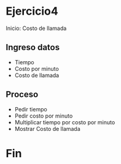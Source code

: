 # Ejercicio4

Inicio: Costo de llamada

## Ingreso datos
- Tiempo
- Costo por minuto
- Costo de llamada

## Proceso

- Pedir tiempo
- Pedir costo por minuto
- Multiplicar tiempo por costo por minuto
- Mostrar Costo de llamada

# Fin #
